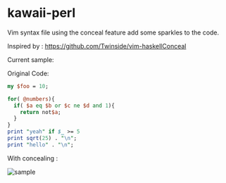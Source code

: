 kawaii-perl
===========

Vim syntax file using the conceal feature add some sparkles to the code.

Inspired by : https://github.com/Twinside/vim-haskellConceal

Current sample:

Original Code:

```perl
my $foo = 10;

for( @numbers){
  if( $a eq $b or $c ne $d and 1){
    return not$a;
  }
}
print "yeah" if $_ >= 5
print sqrt(25) . "\n";
print "hello" . "\n";
```

With concealing : 

<img src="http://i.imgur.com/ab5up9i.png" title="sample"/>
